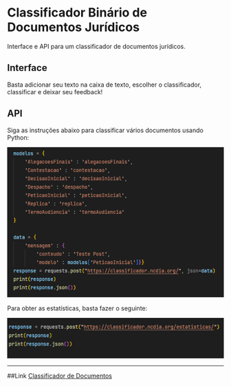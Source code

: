 # Classificador Binário de Documentos Jurídicos  
Interface e API para um classificador de documentos jurídicos.

## Interface  
<p>Basta adicionar seu texto na caixa de texto, escolher o classificador, classificar e deixar seu feedback!</p>

## API  
<p>Siga as instruções abaixo para classificar vários documentos usando Python:</p>  
<img src="/img1.png">  
<p>Para obter as estatísticas, basta fazer o seguinte:</p>  
<img src="/img2.png">  

--- 

##Link
[Classificador de Documentos](https://classificador.ncdia.org/?)

